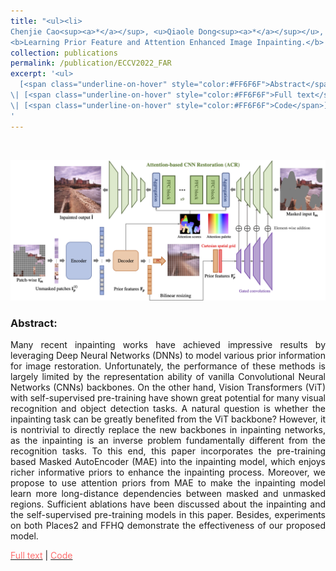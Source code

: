 ```yaml
---
title: "<ul><li>
Chenjie Cao<sup><a>*</a></sup>, <u>Qiaole Dong<sup><a>*</a></sup></u>, and Yanwei Fu<sup><a title='Corresponding author'>✉</a></sup>. 
<b>Learning Prior Feature and Attention Enhanced Image Inpainting.</b> ECCV 2022. (* indicates co-first authour)</li></ul>"
collection: publications
permalink: /publication/ECCV2022_FAR
excerpt: '<ul>
  [<span class="underline-on-hover" style="color:#FF6F6F">Abstract</span>](../publication/ECCV2022_FAR)
\| [<span class="underline-on-hover" style="color:#FF6F6F">Full text</span>](https://arxiv.org/pdf/2208.01837.pdf)
\| [<span class="underline-on-hover" style="color:#FF6F6F">Code</span>](https://github.com/ewrfcas/MAE-FAR) </ul>
'
---
```


<br><center><img src="https://github.com/ewrfcas/MAE-FAR/blob/page/static/images/overview.png"></center>

### Abstract:

<p style='text-align: justify;'>
Many recent inpainting works have achieved impressive results by leveraging Deep Neural Networks (DNNs) to model various prior information for image restoration.
Unfortunately, the performance of these methods is largely limited by the representation ability of vanilla Convolutional Neural Networks (CNNs) backbones.
On the other hand, Vision Transformers (ViT) with self-supervised pre-training have shown great potential for many visual recognition and object detection tasks.
A natural question is whether the inpainting task can be greatly benefited from the ViT backbone?
However, it is nontrivial to directly replace the new backbones in inpainting networks, as the inpainting is an inverse problem fundamentally different from the recognition tasks.
To this end, this paper incorporates the pre-training based Masked AutoEncoder (MAE) into the inpainting model, which enjoys richer informative priors to enhance the inpainting process.
Moreover, we propose to use attention priors from MAE to make the inpainting model learn more long-distance dependencies between masked and unmasked regions.
Sufficient ablations have been discussed about the inpainting and the self-supervised pre-training models in this paper.
Besides, experiments on both Places2 and FFHQ demonstrate the effectiveness of our proposed model.
</p>

[<span class="underline-on-hover" style="color:#FF6F6F">Full text</span>](https://arxiv.org/pdf/2208.01837.pdf)
\| [<span class="underline-on-hover" style="color:#FF6F6F">Code</span>](https://github.com/ewrfcas/MAE-FAR)
